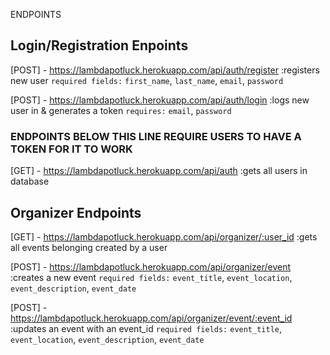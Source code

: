 ENDPOINTS

## Login/Registration Enpoints

[POST] - https://lambdapotluck.herokuapp.com/api/auth/register  :registers new user
  `required fields:`
  `first_name`,
  `last_name`,
  `email`,
  `password`

[POST] - https://lambdapotluck.herokuapp.com/api/auth/login  :logs new user in & generates a token
  `requires:`
  `email`,
  `password`

### ENDPOINTS BELOW THIS LINE REQUIRE USERS TO HAVE A TOKEN FOR IT TO WORK ###

[GET] - https://lambdapotluck.herokuapp.com/api/auth  :gets all  users in database

## Organizer Endpoints 

[GET] - https://lambdapotluck.herokuapp.com/api/organizer/:user_id  :gets all events belonging created by a user

[POST] - https://lambdapotluck.herokuapp.com/api/organizer/event :creates a new event
  `required fields:`
  `event_title`,
  `event_location`,
  `event_description`,
  `event_date`

[POST] - https://lambdapotluck.herokuapp.com/api/organizer/event/:event_id :updates an event with an event_id
  `required fields:`
  `event_title`,
  `event_location`,
  `event_description`,
  `event_date`
  